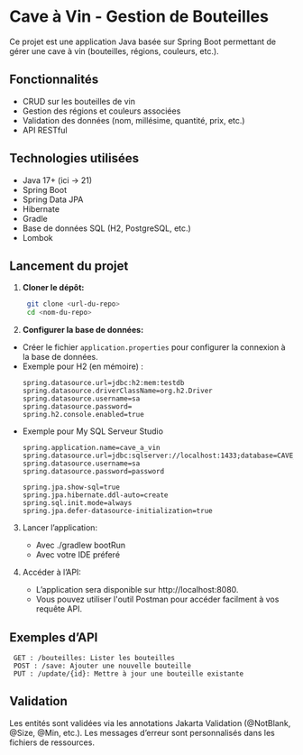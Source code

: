 # Cave à Vin - Gestion de Bouteilles

Ce projet est une application Java basée sur Spring Boot permettant de gérer une cave à vin (bouteilles, régions, couleurs, etc.).

## Fonctionnalités

- CRUD sur les bouteilles de vin
- Gestion des régions et couleurs associées
- Validation des données (nom, millésime, quantité, prix, etc.)
- API RESTful

## Technologies utilisées

- Java 17+ (ici -> 21)
- Spring Boot
- Spring Data JPA
- Hibernate
- Gradle
- Base de données SQL (H2, PostgreSQL, etc.)
- Lombok

## Lancement du projet

1. **Cloner le dépôt:**
   ```bash
    git clone <url-du-repo>
    cd <nom-du-repo>
   ```

2. **Configurer la base de données:**
  - Créer le fichier `application.properties` pour configurer la connexion à la base de données.
  - Exemple pour H2 (en mémoire) :
    ```properties
    spring.datasource.url=jdbc:h2:mem:testdb
    spring.datasource.driverClassName=org.h2.Driver
    spring.datasource.username=sa
    spring.datasource.password=
    spring.h2.console.enabled=true
    ```
  - Exemple pour My SQL Serveur Studio
     ```properties
    spring.application.name=cave_a_vin
    spring.datasource.url=jdbc:sqlserver://localhost:1433;database=CAVE_A_VIN;trustServerCertificate=true
    spring.datasource.username=sa
    spring.datasource.password=password

    spring.jpa.show-sql=true
    spring.jpa.hibernate.ddl-auto=create
    spring.sql.init.mode=always
    spring.jpa.defer-datasource-initialization=true
    ```

3. Lancer l’application:
   - Avec ./gradlew bootRun
   - Avec votre IDE préferé


4. Accéder à l’API:
   - L’application sera disponible sur http://localhost:8080.
   - Vous pouvez utiliser l'outil Postman pour accéder facilment à vos requête API.
     
## Exemples d’API

     GET : /bouteilles: Lister les bouteilles
     POST : /save: Ajouter une nouvelle bouteille
     PUT : /update/{id}: Mettre à jour une bouteille existante


## Validation
Les entités sont validées via les annotations Jakarta Validation (@NotBlank, @Size, @Min, etc.).
Les messages d’erreur sont personnalisés dans les fichiers de ressources.